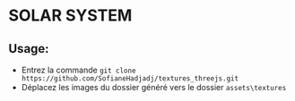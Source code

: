 # SOLAR SYSTEM

## Usage:

* Entrez la commande `git clone https://github.com/SofianeHadjadj/textures_threejs.git`
* Déplacez les images du dossier généré vers le dossier `assets\textures`
